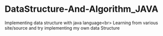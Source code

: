 # DataStructure-And-Algorithm_JAVA

Implementing data structure with java language<br\>
Learning from various site/source and try implementing my own  data Structure
